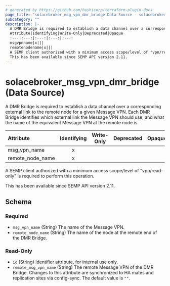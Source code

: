 ```yaml
---
# generated by https://github.com/hashicorp/terraform-plugin-docs
page_title: "solacebroker_msg_vpn_dmr_bridge Data Source - solacebroker"
subcategory: ""
description: |-
  A DMR Bridge is required to establish a data channel over a corresponding external link to the remote node for a given Message VPN. Each DMR Bridge identifies which external link the Message VPN should use, and what the name of the equivalent Message VPN at the remote node is.
  Attribute|Identifying|Write-Only|Deprecated|Opaque
  :---|:---:|:---:|:---:|:---:
  msgvpnname|x|||
  remotenodename|x|||
  A SEMP client authorized with a minimum access scope/level of "vpn/read-only" is required to perform this operation.
  This has been available since SEMP API version 2.11.
---
```


# solacebroker_msg_vpn_dmr_bridge (Data Source)

A DMR Bridge is required to establish a data channel over a corresponding external link to the remote node for a given Message VPN. Each DMR Bridge identifies which external link the Message VPN should use, and what the name of the equivalent Message VPN at the remote node is.


Attribute|Identifying|Write-Only|Deprecated|Opaque
:---|:---:|:---:|:---:|:---:
msg_vpn_name|x|||
remote_node_name|x|||



A SEMP client authorized with a minimum access scope/level of "vpn/read-only" is required to perform this operation.

This has been available since SEMP API version 2.11.



<!-- schema generated by tfplugindocs -->
## Schema

### Required

- `msg_vpn_name` (String) The name of the Message VPN.
- `remote_node_name` (String) The name of the node at the remote end of the DMR Bridge.

### Read-Only

- `id` (String) Identifier attribute, for internal use only.
- `remote_msg_vpn_name` (String) The remote Message VPN of the DMR Bridge. Changes to this attribute are synchronized to HA mates and replication sites via config-sync. The default value is `""`.
